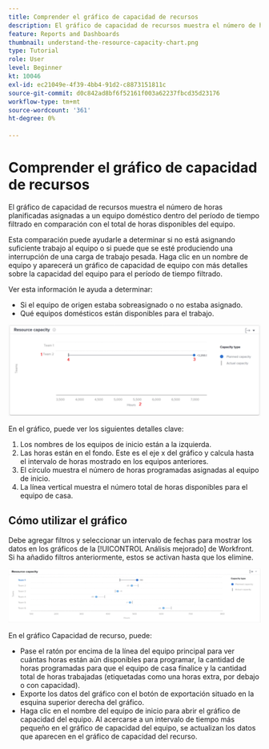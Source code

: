 ```yaml
---
title: Comprender el gráfico de capacidad de recursos
description: El gráfico de capacidad de recursos muestra el número de horas planificadas asignadas a un equipo doméstico dentro del período de tiempo filtrado en comparación con el total de horas disponibles del equipo.
feature: Reports and Dashboards
thumbnail: understand-the-resource-capacity-chart.png
type: Tutorial
role: User
level: Beginner
kt: 10046
exl-id: ec21049e-4f39-4bb4-91d2-c8873151811c
source-git-commit: d0c842ad8bf6f52161f003a62237fbcd35d23176
workflow-type: tm+mt
source-wordcount: '361'
ht-degree: 0%

---
```


# Comprender el gráfico de capacidad de recursos

El gráfico de capacidad de recursos muestra el número de horas planificadas asignadas a un equipo doméstico dentro del período de tiempo filtrado en comparación con el total de horas disponibles del equipo.

Esta comparación puede ayudarle a determinar si no está asignando suficiente trabajo al equipo o si puede que se esté produciendo una interrupción de una carga de trabajo pesada. Haga clic en un nombre de equipo y aparecerá un gráfico de capacidad de equipo con más detalles sobre la capacidad del equipo para el período de tiempo filtrado.

Ver esta información le ayuda a determinar:

* Si el equipo de origen estaba sobreasignado o no estaba asignado.
* Qué equipos domésticos están disponibles para el trabajo.

![Imagen que muestra un gráfico de capacidad de recursos con números en las áreas descritas en las viñetas siguientes](assets/section-3-2.png)

En el gráfico, puede ver los siguientes detalles clave:

1. Los nombres de los equipos de inicio están a la izquierda.
1. Las horas están en el fondo. Este es el eje x del gráfico y calcula hasta el intervalo de horas mostrado en los equipos anteriores.
1. El círculo muestra el número de horas programadas asignadas al equipo de inicio.
1. La línea vertical muestra el número total de horas disponibles para el equipo de casa.

## Cómo utilizar el gráfico

Debe agregar filtros y seleccionar un intervalo de fechas para mostrar los datos en los gráficos de la [!UICONTROL Análisis mejorado] de Workfront. Si ha añadido filtros anteriormente, estos se activan hasta que los elimine.

![Una imagen que muestra un gráfico de capacidad de recursos](assets/section-3-3.png)

En el gráfico Capacidad de recurso, puede:

* Pase el ratón por encima de la línea del equipo principal para ver cuántas horas están aún disponibles para programar, la cantidad de horas programadas para que el equipo de casa finalice y la cantidad total de horas trabajadas (etiquetadas como una horas extra, por debajo o con capacidad).
* Exporte los datos del gráfico con el botón de exportación situado en la esquina superior derecha del gráfico.
* Haga clic en el nombre del equipo de inicio para abrir el gráfico de capacidad del equipo. Al acercarse a un intervalo de tiempo más pequeño en el gráfico de capacidad del equipo, se actualizan los datos que aparecen en el gráfico de capacidad del recurso.

